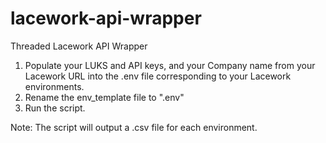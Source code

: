 # lacework-api-wrapper
Threaded Lacework API Wrapper

1. Populate your LUKS and API keys, and your Company name from your Lacework URL into the .env file corresponding to your Lacework environments.
2. Rename the env_template file to ".env"
3. Run the script. 

Note: The script will output a .csv file for each environment.